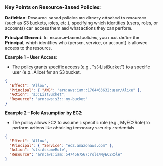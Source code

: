 ### Key Points on Resource-Based Policies:

**Definition**: Resource-based policies are directly attached to resources (such as S3 buckets, roles, etc.), specifying which identities (users, roles, or accounts) can access them and what actions they can perform.

**Principal Element**: In resource-based policies, you must define the **Principal**, which identifies who (person, service, or account) is allowed access to the resource.

 **Example 1 – User Access**:
   - The policy grants specific access (e.g., "s3:ListBucket") to a specific user (e.g., Alice) for an S3 bucket.
   ```json
   {
     "Effect": "Allow",
     "Principal": { "AWS": "arn:aws:iam::1764463632:user/Alice" },
     "Action": "s3:ListBucket",
     "Resource": "arn:aws:s3:::my-bucket"
   }
   ```

 **Example 2 – Role Assumption by EC2**:
   - The policy allows EC2 to assume a specific role (e.g., MyEC2Role) to perform actions like obtaining temporary security credentials.
   ```json
   {
     "Effect": "Allow",
     "Principal": { "Service": "ec2.amazonaws.com" },
     "Action": "sts:AssumeRole",
     "Resource": "arn:aws:iam::5474567567:role/MyEC2Role"
   }
   ```
